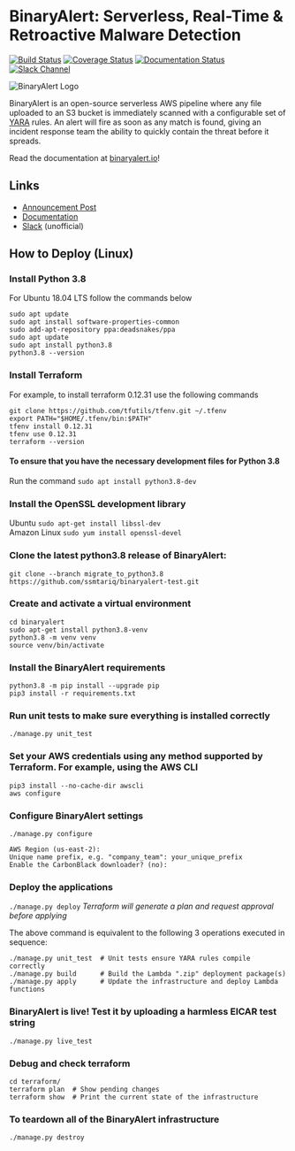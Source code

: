 # BinaryAlert: Serverless, Real-Time & Retroactive Malware Detection

[![Build Status](https://travis-ci.org/airbnb/binaryalert.svg?branch=master)](https://travis-ci.org/airbnb/binaryalert) [![Coverage Status](https://coveralls.io/repos/github/airbnb/binaryalert/badge.svg?branch=master)](https://coveralls.io/github/airbnb/binaryalert?branch=master) [![Documentation Status](https://readthedocs.org/projects/binaryalert/badge/?version=latest)](http://www.binaryalert.io/?badge=latest) [![Slack Channel](https://binaryalert.herokuapp.com/badge.svg)](http://binaryalert.herokuapp.com)


![BinaryAlert Logo](docs/images/logo.png)

BinaryAlert is an open-source serverless AWS pipeline where any file
uploaded to an S3 bucket is immediately scanned with a configurable set
of [YARA](https://virustotal.github.io/yara/) rules. An alert will fire
as soon as any match is found, giving an incident response team the
ability to quickly contain the threat before it spreads.

Read the documentation at [binaryalert.io](https://binaryalert.io)!

## Links

-   [Announcement
    Post](https://medium.com/airbnb-engineering/binaryalert-real-time-serverless-malware-detection-ca44370c1b90)
-   [Documentation](https://binaryalert.io)
-   [Slack](https://binaryalert.herokuapp.com) (unofficial)

## How to Deploy (Linux)
### Install Python 3.8
For Ubuntu 18.04 LTS follow the commands below
```
sudo apt update
sudo apt install software-properties-common
sudo add-apt-repository ppa:deadsnakes/ppa
sudo apt update
sudo apt install python3.8
python3.8 --version
```

### Install Terraform
For example, to install terraform 0.12.31 use the following commands
```
git clone https://github.com/tfutils/tfenv.git ~/.tfenv
export PATH="$HOME/.tfenv/bin:$PATH"
tfenv install 0.12.31
tfenv use 0.12.31
terraform --version
```

####  To ensure that you have the necessary development files for Python 3.8
Run the command `sudo apt install python3.8-dev`

###  Install the OpenSSL development library
Ubuntu `sudo apt-get install libssl-dev`<br>
Amazon Linux `sudo yum install openssl-devel`

### Clone the latest python3.8 release of BinaryAlert:
`git clone --branch migrate_to_python3.8 https://github.com/ssmtariq/binaryalert-test.git`

### Create and activate a virtual environment
```
cd binaryalert
sudo apt-get install python3.8-venv
python3.8 -m venv venv
source venv/bin/activate
```

### Install the BinaryAlert requirements
```
python3.8 -m pip install --upgrade pip
pip3 install -r requirements.txt
```

### Run unit tests to make sure everything is installed correctly
`./manage.py unit_test`

### Set your AWS credentials using any method supported by Terraform. For example, using the AWS CLI
`pip3 install --no-cache-dir awscli`<br>
`aws configure`

### Configure BinaryAlert settings
`./manage.py configure`
```
AWS Region (us-east-2):
Unique name prefix, e.g. "company_team": your_unique_prefix
Enable the CarbonBlack downloader? (no):
```

### Deploy the applications
`./manage.py deploy`
<i>Terraform will generate a plan and request approval before applying</i>

The above command is equivalent to the following 3 operations executed in sequence:
```
./manage.py unit_test  # Unit tests ensure YARA rules compile correctly
./manage.py build      # Build the Lambda ".zip" deployment package(s)
./manage.py apply      # Update the infrastructure and deploy Lambda functions
```

### BinaryAlert is live! Test it by uploading a harmless EICAR test string
`./manage.py live_test`

### Debug and check terraform
```
cd terraform/
terraform plan  # Show pending changes
terraform show  # Print the current state of the infrastructure
```

### To teardown all of the BinaryAlert infrastructure
`./manage.py destroy`